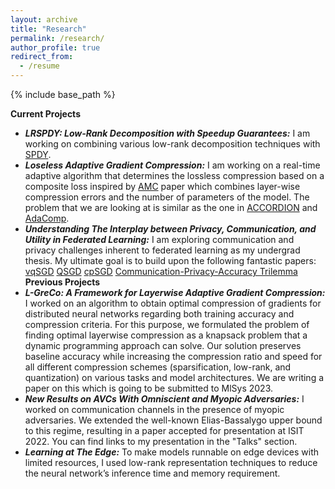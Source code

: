 ```yaml
---
layout: archive
title: "Research"
permalink: /research/
author_profile: true
redirect_from:
  - /resume
---
```


{% include base_path %}

**Current Projects**
- ***LRSPDY: Low-Rank Decomposition with Speedup Guarantees:*** I am working on combining various low-rank decomposition techniques with [SPDY](https://arxiv.org/abs/2201.13096).
- ***Loseless Adaptive Gradient Compression:***
I am working on a real-time adaptive algorithm that determines the lossless compression based on a composite loss inspired by [AMC](https://arxiv.org/abs/1802.03494) paper which combines layer-wise compression errors and the number of parameters of the model. The problem that we are looking at is similar as the one in [ACCORDION](https://arxiv.org/abs/2010.16248) and [AdaComp](https://arxiv.org/abs/1712.02679).
- ***Understanding The Interplay between Privacy, Communication, and Utility in Federated Learning:*** I am exploring communication and privacy challenges inherent to federated learning as my undergrad thesis. My ultimate goal is to build upon the following fantastic papers:
[vqSGD](https://arxiv.org/abs/1911.07971)
[QSGD](https://arxiv.org/abs/1610.02132)
[cpSGD](https://arxiv.org/abs/1805.10559)
[Communication-Privacy-Accuracy Trilemma](https://arxiv.org/abs/2007.11707)
**Previous Projects**
- ***L-GreCo: A Framework for Layerwise Adaptive Gradient Compression:*** I worked on an algorithm to obtain optimal compression of gradients for distributed neural networks regarding both training accuracy and compression criteria. For this purpose, we formulated the problem of finding optimal layerwise compression as a knapsack problem that a dynamic programming approach can solve. Our solution preserves baseline accuracy while increasing the compression ratio and speed for all different compression schemes (sparsification, low-rank, and quantization) on various tasks and model architectures. We are writing a paper on this which is going to be submitted to MlSys 2023.
- ***New Results on AVCs With Omniscient and Myopic Adversaries:*** I worked on communication channels in the presence of myopic adversaries. We extended the well-known Elias-Bassalygo upper bound to this regime, resulting in a paper accepted for presentation at ISIT 2022. You can find links to my presentation in the "Talks" section.
- ***Learning at The Edge:*** To make models runnable on edge devices with limited resources, I used low-rank representation techniques to reduce the neural network’s inference time and memory requirement.